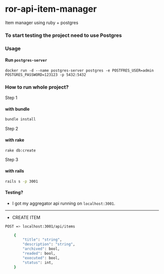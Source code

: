 # ror-api-item-manager
Item manager using ruby + postgres

### To start testing the project need to use Postgres

### Usage

#### Run `postgres-server`

    docker run -d --name postgres-server postgres -e POSTFRES_USER=admin POSTGRES_PASSWORD=123123 -p 5432:5432


### How to run whole project?

  Step 1
  
#### with bundle
```sh
bundle install 
```

  Step 2
  
#### with rake
```sh
rake db:create
```

  Step 3
  
#### with rails
```sh
rails s -p 3001
```

#### Testing?

- I got my aggregator api running on `localhost:3001`.

---

- CREATE ITEM

 ```sh
POST => localhost:3001/api/items
```

```sh
    {
        "title": "string",
        "description": "string",
        "archived": bool,
        "readed": bool,
        "executed": bool,
        "status": int,
    }
```
